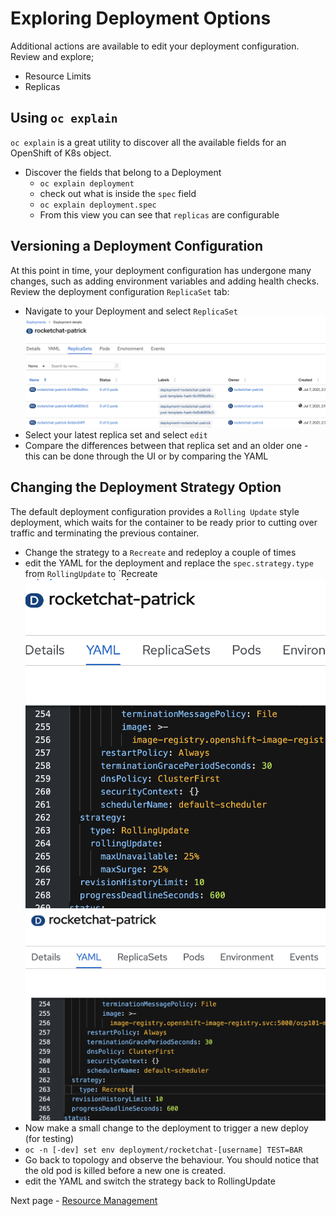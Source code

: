
# Exploring Deployment Options
Additional actions are available to edit your deployment configuration. Review and explore; 
  - Resource Limits
  - Replicas

## Using `oc explain`

`oc explain` is a great utility to discover all the available fields for an
OpenShift of K8s object. 

- Discover the fields that belong to a Deployment
  - `oc explain deployment`
  - check out what is inside the `spec` field
  - `oc explain deployment.spec`
  - From this view you can see that `replicas` are configurable 

## Versioning a Deployment Configuration
At this point in time, your deployment configuration has undergone many changes, such as adding environment variables and adding health checks. 
Review the deployment configuration `ReplicaSet` tab: 
  - Navigate to your Deployment and select `ReplicaSet`
  ![](./images/04_deployment_configuration.png)
  - Select your latest replica set and select `edit`
  - Compare the differences between that replica set and an older one - this can be done through the UI or by comparing the YAML

## Changing the Deployment Strategy Option
The default deployment configuration provides a `Rolling Update` style deployment, which waits for the container to be ready prior to 
cutting over traffic and terminating the previous container. 

  - Change the strategy to a `Recreate` and redeploy a couple of times
  - edit the YAML for the deployment and replace the `spec.strategy.type` from `RollingUpdate` to `Recreate
![](./images/04_deploy_strategy_01.png)
![](./images/04_deploy_strategy_02.png)
  - Now make a small change to the deployment to trigger a new deploy (for testing)
  - `oc -n [-dev] set env deployment/rocketchat-[username] TEST=BAR`
  - Go back to topology and observe the behaviour. You should notice that the old pod is killed before a new one is created.
  - edit the YAML and switch the strategy back to RollingUpdate

Next page - [Resource Management](./05_resource_management.md)
